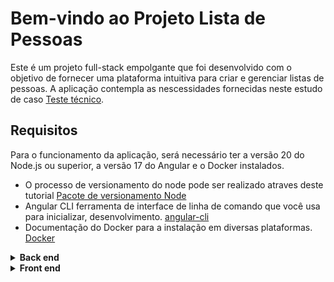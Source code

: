 # Bem-vindo ao Projeto Lista de Pessoas
Este é um projeto full-stack empolgante que foi desenvolvido com o objetivo de fornecer uma plataforma intuitiva para criar e gerenciar listas de pessoas. A aplicação contempla as nescessidades fornecidas neste estudo de caso [Teste técnico](https://drive.google.com/file/d/1Z7D_3Jo_CVUALLAuTq6xed4Sbg3F_NQ0/view?usp=sharing).

## Requisitos
 Para o funcionamento da aplicação, será necessário ter a versão 20 do Node.js ou superior, a versão 17 do Angular e o Docker instalados.
- O processo de versionamento do node pode ser realizado atraves deste tutorial [Pacote de versionamento Node](https://www.freecodecamp.org/news/node-version-manager-nvm-install-guide)
- Angular CLI ferramenta de interface de linha de comando que você usa para inicializar, desenvolvimento. [angular-cli](https://angular.io/cli)
- Documentação do Docker para a instalação em diversas plataformas. [Docker](https://docs.docker.com/desktop/install/windows-install/)
 <details>
<summary><strong>Back end</strong></summary><br/>

## Sumário
- [Bem-vindo ao Back end](#bem-vindo-ao-back-end)
- [Contexto](#contexto)
- [Tecnologias e Ferramentas Utilizadas](#tecnologias-e-ferramentas-utilizadas)
- [Docker](#docker)
- [Iniciar a aplicação sem o uso do Docker](#iniciar-a-aplicação-sem-o-uso-do-docker)

# Bem-vindo ao Back-end
Esta aplicação back-end foi desenvolvida para oferecer uma solução para manipular uma lista de pessoas. Utilizando Node.js, Express e MySQL, juntamente com a flexibilidade proporcionada pelo Docker.

## Contexto
O __Projeto Lista de Pessoas__ é uma ferramenta que acessa a bases de dados, é permite aos usuários:
- Listar todas as pessoas;
- Adicionar novas pessoas;
- Deleta um pessoa;

## Tecnologias e Ferramentas Utilizadas

Este projeto utiliza as seguintes tecnologias e ferramentas:

- [NodeJS](https://nodejs.org/en/) | Plataforma de execução runtime baseda em javascript.
- [Express](https://expressjs.com/pt-br/) | Framework para nodejs 
- [Mysql](https://dev.mysql.com/doc/) | Banco de dados SQL relacional.
- [Sequelize](https://sequelize.org/docs/) | ORM Object-Ralational-Mapping.

O Node.js foi utilizado com o intuito de obter os benefícios da escalabilidade e eficiência, pois ele é capaz de lidar com vários tráfegos sem bloqueio e lida com solicitações com baixo consumo de recursos. O Express é um framework para o Node.js que permite construir aplicações web robustas e escaláveis de forma mais fácil e rápida. O MySQL é um banco de dados amplamente utilizado devido a várias razões. Ele oferece desempenho eficiente e rápido, é altamente escalável e possui uma comunidade ativa que fornece suporte e recursos adicionais. Além disso, o MySQL é flexível, seguro e possui integração com tecnologias populares. O Sequelize é uma biblioteca de mapeamento objeto-relacional (ORM) para Node.js, que simplifica a interação com bancos de dados relacionais, incluindo o MySQL. Com o Sequelize, é possível mapear objetos JavaScript para tabelas e colunas no banco de dados, escrever consultas em JavaScript e gerenciar relacionamentos entre tabelas de forma fácil.

### Entities
<img src='https://drive.google.com/uc?id=1av8kgGIu6AWP81UC5Xp0t0t-Jmf4QYb4' alt='entidades'/>

### Arquivo env
- Dentro da pasta Projeto/Backend, existe o arquivo .env. O arquivo .env contém as informações de credenciais necessárias para a conexão da API com o banco de dados. As informações declaradas no .env são de vital importância para o funcionamento do Docker Compose. Caso não seja feito o uso do Docker e opte-se por utilizar o banco de dados MySQL na máquina local, as propriedades das variáveis deverão ser personalizadas conforme os critérios de autenticação do banco de dados da máquina local.

### Docker
 - O tempo de execução do docker-compose terá um acrecimo de cerca de 30 segundos devido as checagens de disponibilidade, os "Health-checks". Este recurso garantirá que tanto o banco de dados quanto a API estejam diponíveis para a execução.
 - Quando executar a aplicação usando o docker-compose up, as dependências necessárias serão instaladas. Além disso, o banco de dados será criado e as migrações serão executadas. Logo após, a aplicação será disponibilizada através do ts-node na porta 3001.
```
cd Projeto/Backend
- Caso queira acompanhar o progresso de criação dos conteiners.
docker-compose up

- Caso queira oculta toda a pilha de informação de inicialização.
docker-compose up -d
```
### Iniciar a aplicação sem o uso do Docker
```
- Reforçando, esta opção e para executar a aplicação sem o Docker, será necessário configurar o arquivo .env conforme os dados de autenticação da máquina local.

cd Projeto/Backend
npm install
npm run create
npm run dev
```

### Tests
```
cd Projeto/Backend
npm test
ou 
npm run test:coverage
```
</details>
<details>
 <summary><strong>Front end</strong></summary><br/>
 
## Sumário
- [Contexto](#contexto)
- [Tecnologias e Ferramentas Utilizadas](#tecnologias-e-ferramentas-utilizadas)
- [Instalar dependências](#instalar-dependências)
- [Executando](#executando)

## Contexto

No lado do __Frontend__, o usuário é capaz de:

- Interagir com os inputs para cadastrar uma pessoa na lista após o clique no botão 'enviar'.
- Interagir com os botões na tabela para deletar os dados da pessoa da lista e da fonte de dados.

## Preview
<img src='https://drive.google.com/uc?id=1nIWLKJvqp0SWeOAU9A9xliC0CPknLuyx' alt='tela principal'/>

## Tecnologias e Ferramentas Utilizadas

O `Frontend` foi desenvolvido com o uso das seguintes tecnologias e ferramentas:

- [Angular](https://angular.dev/overview): Utilizei o __Angular__, um *framework* `JavaScript` robusto e amplamente adotado para a criação de aplicações. O __Angular__ oferece um ecossistema completo, incluindo ferramentas para roteamento, formulários, testes unitários e *end-to-end*, entre outras funcionalidades.
- [Angular Material](https://material.angular.io/): O __Angular Material__ foi utilizado para fornecer estilos `CSS` pré-construídos e componentes de interface do usuário reutilizáveis. Isso ajudou a acelerar o processo de desenvolvimento e garantir a consistência visual em toda a aplicação. Além disso, __Angular Material__ adere aos princípios de design do __Material Design da Google__, garantindo uma experiência do usuário de alta qualidade.

### Instalar dependências

Em seguida, navegue até o diretório `Frontend` e instale as dependências necessárias com os seguintes comandos:

```bash
cd Projeto/Frontend
npm install
```
Esses comandos instalam todas as dependências listadas no arquivo `package.json`, que são necessárias para a execução do projeto.

### Executando

Para executar o projeto utilize o seguinte comando:
  
```bash
cd Projeto/Frontend
ng serve
```

Este comando inicia o servidor de desenvolvimento e o site ficará disponível na __porta 4200__, geralmente acessível através do endereço `http://localhost:4200` no navegador.

</details>

